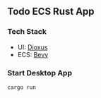 ## Todo ECS Rust App

### Tech Stack
- UI: [Dioxus](https://dioxuslabs.com/)
- ECS: [Bevy](https://bevyengine.org/)

### Start Desktop App

```sh
cargo run
```
